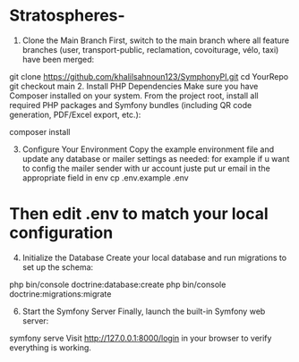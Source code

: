 # Stratospheres-
1. Clone the Main Branch
First, switch to the main branch where all feature branches (user, transport-public, reclamation, covoiturage, vélo, taxi) have been merged:


git clone https://github.com/khalilsahnoun123/SymphonyPI.git
cd YourRepo
git checkout main
2. Install PHP Dependencies
Make sure you have Composer installed on your system. From the project root, install all required PHP packages and Symfony bundles (including QR code generation, PDF/Excel export, etc.):

composer install

3. Configure Your Environment
Copy the example environment file and update any database or mailer settings as needed:
for example if u want to config the mailer sender with ur account juste put ur email in the appropriate field in env
cp .env.example .env
# Then edit .env to match your local configuration


4. Initialize the Database
Create your local database and run migrations to set up the schema:

php bin/console doctrine:database:create
php bin/console doctrine:migrations:migrate


6. Start the Symfony Server
Finally, launch the built-in Symfony web server:


symfony serve
Visit http://127.0.0.1:8000/login in your browser to verify everything is working.
